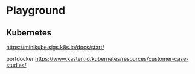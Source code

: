 # Playground

## Kubernetes
https://minikube.sigs.k8s.io/docs/start/

portdocker
https://www.kasten.io/kubernetes/resources/customer-case-studies/
